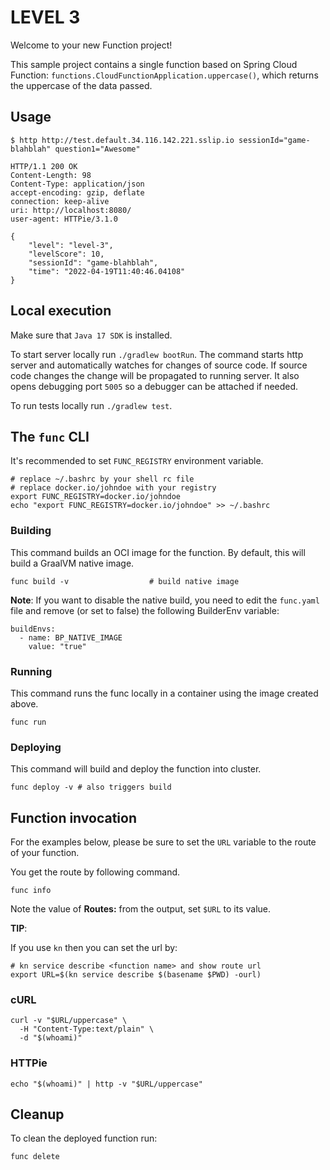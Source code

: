 # LEVEL 3

Welcome to your new Function project!

This sample project contains a single function based on Spring Cloud Function: `functions.CloudFunctionApplication.uppercase()`, which returns the uppercase of the data passed.

## Usage

```shell
$ http http://test.default.34.116.142.221.sslip.io sessionId="game-blahblah" question1="Awesome"

HTTP/1.1 200 OK
Content-Length: 98
Content-Type: application/json
accept-encoding: gzip, deflate
connection: keep-alive
uri: http://localhost:8080/
user-agent: HTTPie/3.1.0

{
    "level": "level-3",
    "levelScore": 10,
    "sessionId": "game-blahblah",
    "time": "2022-04-19T11:40:46.04108"
}
```

## Local execution

Make sure that `Java 17 SDK` is installed.

To start server locally run `./gradlew bootRun`.
The command starts http server and automatically watches for changes of source code.
If source code changes the change will be propagated to running server. It also opens debugging port `5005`
so a debugger can be attached if needed.

To run tests locally run `./gradlew test`.

## The `func` CLI

It's recommended to set `FUNC_REGISTRY` environment variable.

```shell script
# replace ~/.bashrc by your shell rc file
# replace docker.io/johndoe with your registry
export FUNC_REGISTRY=docker.io/johndoe
echo "export FUNC_REGISTRY=docker.io/johndoe" >> ~/.bashrc
```

### Building

This command builds an OCI image for the function. By default, this will build a GraalVM native image.

```shell script
func build -v                  # build native image
```

**Note**: If you want to disable the native build, you need to edit the `func.yaml` file and
remove (or set to false) the following BuilderEnv variable:
```
buildEnvs:
  - name: BP_NATIVE_IMAGE
    value: "true"
```

### Running

This command runs the func locally in a container
using the image created above.

```shell script
func run
```

### Deploying

This command will build and deploy the function into cluster.

```shell script
func deploy -v # also triggers build
```

## Function invocation

For the examples below, please be sure to set the `URL` variable to the route of your function.

You get the route by following command.

```shell script
func info
```

Note the value of **Routes:** from the output, set `$URL` to its value.

__TIP__:

If you use `kn` then you can set the url by:

```shell script
# kn service describe <function name> and show route url
export URL=$(kn service describe $(basename $PWD) -ourl)
```

### cURL

```shell script
curl -v "$URL/uppercase" \
  -H "Content-Type:text/plain" \
  -d "$(whoami)"
```

### HTTPie

```shell script
echo "$(whoami)" | http -v "$URL/uppercase"
```

## Cleanup

To clean the deployed function run:

```shell
func delete
```
